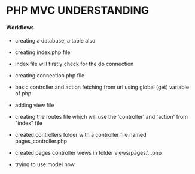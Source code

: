 # PHP MVC UNDERSTANDING

#### Workflows

- creating a database, a table also

- creating index.php file

- index file will firstly check for the db connection

- creating connection.php file

- basic controller and action fetching from url using global (get) variable of php

- adding view file

- creating the routes file which will use the 'controller' and 'action' from "index" file

- created controllers folder with a controller file named pages_controller.php

- created pages controller views in folder views/pages/...php

- trying to use model now